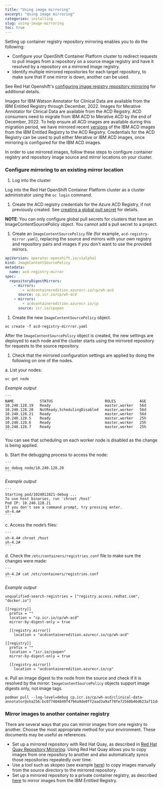 ```yaml
---
title: "Using image mirroring"
excerpt: "Using image mirroring"
categories: installing
slug: using-image-mirroring
toc: true
---
```


Setting up container registry repository mirroring enables you to do the following:

- Configure your OpenShift Container Platform cluster to redirect requests to pull images from a repository on a source image registry and have it resolved by a repository on a mirrored image registry.
- Identify multiple mirrored repositories for each target repository, to make sure that if one mirror is down, another can be used.

See Red Hat Openshift's [configuring image registry repository mirroring](https://docs.openshift.com/container-platform/4.8/openshift_images/image-configuration.html#images-configuration-registry-mirror_image-configuration) for additional details.

Images for IBM Watson Annotator for Clinical Data are available from the IBM Entitled Registry through December, 2022. Images for Merative Annotator for Clinical Data are available from the ACD Registry. ACD consumers need to migrate from IBM ACD to Merative ACD by the end of December, 2022. To help ensure all ACD images are available during this migration period, we have mirrored recent [versions](https://github.com/merative/acd-containers/blob/master/CHANGELOG.md#releases) of the IBM ACD images from the IBM Entitled Registry to the ACD Registry. Credentials for the ACD Registry can be used to pull either Merative or IBM ACD images, once mirroring is configured for the IBM ACD images.

In order to use mirrored images, follow these steps to configure container registry and repository image source and mirror locations on your cluster.

### Configure mirroring to an existing mirror location

1. Log into the cluster

  Log into the Red Hat OpenShift Container Platform cluster as a cluster administrator using the `oc login` command.

1. Create the ACD registry credentials for the Azure ACD Registry, if not previously created. See [creating a global pull secret](/installing/installing/#ibm-entitled-registry-pull-secret) for details.

  **NOTE**: You can only configure global pull secrets for clusters that have an ImageContentSourcePolicy object. You cannot add a pull secret to a project.

1. Create an `ImageContentSourcePolicy` file (for example, `acd-registry-mirror.yaml`), replacing the source and mirrors with your own registry and repository pairs and images if you don't want to use the provided mirrors.

  ```yaml acd-registry-mirror.yaml
  apiVersion: operator.openshift.io/v1alpha1
  kind: ImageContentSourcePolicy
  metadata:
    name: acd-registry-mirror
  spec:
    repositoryDigestMirrors:
      - mirrors:
          - acdcontaineredition.azurecr.io/cp/wh-acd
        source: cp.icr.io/cp/wh-acd
      - mirrors:
          - acdcontaineredition.azurecr.io/cp
        source: icr.io/cpopen
  ```

1. Create the new `ImageContentSourcePolicy` object.

  ```
  oc create -f acd-registry-mirrror.yaml
  ```
  After the `ImageContentSourcePolicy` object is created, the new settings are deployed to each node and the cluster starts using the mirrored repository for requests to the source repository.

1. Check that the mirrored configuration settings are applied by doing the following on one of the nodes.

  a. List your nodes:
  ```
  oc get node
  ```
  _Example output_

    ```
    NAME            STATUS                        ROLES           AGE
    10.240.128.19   Ready                         master,worker   56d
    10.240.128.20   NotReady,SchedulingDisabled   master,worker   56d
    10.240.128.21   Ready                         master,worker   56d
    10.240.128.5    Ready                         master,worker   25h
    10.240.128.6    Ready                         master,worker   25h
    10.240.128.7    Ready                         master,worker   25h
    ```
  You can see that scheduling on each worker node is disabled as the change is being applied.

  b. Start the debugging process to access the node:

    ```
    oc debug node/10.240.128.20
    ```
  _Example output_

    ```
    Starting pod/1024012821-debug ...
    To use host binaries, run `chroot /host`
    Pod IP: 10.240.128.21
    If you don't see a command prompt, try pressing enter.
    sh-4.4#
    ```
  c. Access the node’s files:

    ```
    sh-4.4# chroot /host
    sh-4.2#
    ```

  d. Check the `/etc/containers/registries.conf` file to make sure the changes were made:

    ```
    sh-4.2# cat /etc/containers/registries.conf
    ```
  _Example output_
  ```
  unqualified-search-registries = ["registry.access.redhat.com", "docker.io"]

  [[registry]]
    prefix = ""
    location = "cp.icr.io/cp/wh-acd"
    mirror-by-digest-only = true

    [[registry.mirror]]
      location = "acdcontaineredition.azurecr.io/cp/wh-acd"

  [[registry]]
    prefix = ""
    location = "icr.io/cpopen"
    mirror-by-digest-only = true

    [[registry.mirror]]
      location = "acdcontaineredition.azurecr.io/cp"
  ```
  e. Pull an image digest to the node from the source and check if it is resolved by the mirror. `ImageContentSourcePolicy` objects support image digests only, not image tags.
  ```
  podman pull --log-level=debug cp.icr.io/cp/wh-acd/clinical-data-annotator@sha256:bc077404849f4794a9de0ff2aad3a9af78fe72560b46d623a711d42927e5c955
  ```

### Mirror images to another container registry

There are several ways that you can mirror images from one registry to another. Choose the most appropriate method for your environment. These documents may be useful as references.
- Set up a mirrored repository with Red Hat Quay, as described in [Red Hat Quay Repository Mirroring](https://access.redhat.com/documentation/en-us/red_hat_quay/3/html/manage_red_hat_quay/repo-mirroring-in-red-hat-quay). Using Red Hat Quay allows you to copy images from one repository to another and also automatically syncs those repositories repeatedly over time.
- Use a tool such as skopeo (see example [here](https://docs.openshift.com/container-platform/4.8/openshift_images/image-configuration.html#images-configuration-registry-mirror_image-configuration)) to copy images manually from the source directory to the mirrored repository.
- Set up a mirrored repository to a private container registry, as described [here](https://www.ibm.com/docs/en/cloud-paks/cp-data/4.0?topic=tasks-mirroring-images-your-private-container-registry) to mirror images from the IBM Entitled Registry.
